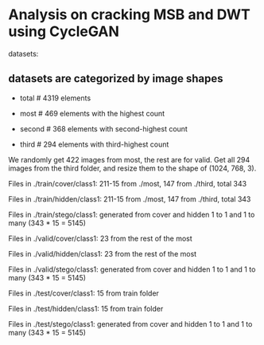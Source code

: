 # Analysis on cracking MSB and DWT using CycleGAN

datasets:
## datasets are categorized by image shapes

- total      # 4319 elements

- most # 469  elements with the highest count

- second # 368  elements with second-highest count

- third # 294  elements with third-highest count

We randomly get 422 images from most, the rest are for valid. 
Get all 294 images from the third folder, and resize them to the shape of (1024, 768, 3). 

Files in ./train/cover/class1: 211-15 from ./most, 147 from ./third, total 343 

Files in ./train/hidden/class1: 211-15 from ./most, 147 from ./third, total 343

Files in ./train/stego/class1: generated from cover and hidden 1 to 1 and 1 to many (343 * 15 = 5145)

Files in ./valid/cover/class1: 23 from the rest of the most

Files in ./valid/hidden/class1: 23 from the rest of the most

Files in ./valid/stego/class1: generated from cover and hidden 1 to 1 and 1 to many (343 * 15 = 5145)

Files in ./test/cover/class1: 15 from train folder

Files in ./test/hidden/class1: 15 from train folder

Files in ./test/stego/class1: generated from cover and hidden 1 to 1 and 1 to many (343 * 15 = 5145)

